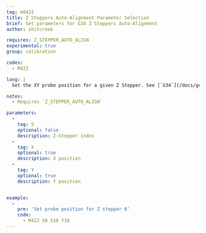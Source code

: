 ```yaml
---
tag: m0422
title: Z Steppers Auto-Alignment Parameter Selection
brief: Set parameters for G34 Z Steppers Auto-Alignment
author: shitcreek

requires: Z_STEPPER_AUTO_ALIGN
experimental: true
group: calibration

codes:
  - M422

long: |
  Set the XY probe position for a given Z Stepper. See [`G34`](/docs/gcode/G034.html) for Z-Stepper automatic alignment.

notes:
  - Requires `Z_STEPPER_AUTO_ALIGN`

parameters:
  -
    tag: S
    optional: false
    description: Z-Stepper index
  -
    tag: X
    optional: true
    description: X position
  -
    tag: Y
    optional: true
    description: Y position


example:
  -
    pre: 'Set probe position for Z stepper 0'
    code:
      - M422 S0 X10 Y10
---
```

